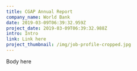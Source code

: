 ```yaml
---
title: CGAP Annual Report
company_name: World Bank
date: 2019-03-09T06:39:32.959Z
project_date: 2019-03-09T06:39:32.988Z
intro: Intro
link: Link here
project_thumbnail: /img/job-profile-cropped.jpg
---
```

Body here
